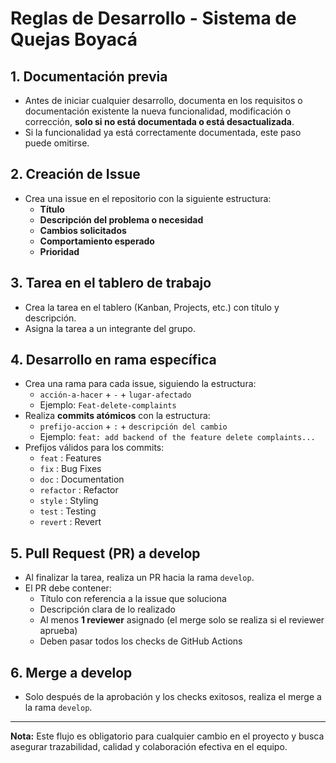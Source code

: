 # Reglas de Desarrollo - Sistema de Quejas Boyacá

## 1. Documentación previa
- Antes de iniciar cualquier desarrollo, documenta en los requisitos o documentación existente la nueva funcionalidad, modificación o corrección, **solo si no está documentada o está desactualizada**.
- Si la funcionalidad ya está correctamente documentada, este paso puede omitirse.

## 2. Creación de Issue
- Crea una issue en el repositorio con la siguiente estructura:
  - **Título**
  - **Descripción del problema o necesidad**
  - **Cambios solicitados**
  - **Comportamiento esperado**
  - **Prioridad**

## 3. Tarea en el tablero de trabajo
- Crea la tarea en el tablero (Kanban, Projects, etc.) con título y descripción.
- Asigna la tarea a un integrante del grupo.

## 4. Desarrollo en rama específica
- Crea una rama para cada issue, siguiendo la estructura:
  - `acción-a-hacer` + `-` + `lugar-afectado`
  - Ejemplo: `Feat-delete-complaints`
- Realiza **commits atómicos** con la estructura:
  - `prefijo-accion` + `:` + `descripción del cambio`
  - Ejemplo: `feat: add backend of the feature delete complaints...`
- Prefijos válidos para los commits:
  - `feat` : Features
  - `fix` : Bug Fixes
  - `doc` : Documentation
  - `refactor` : Refactor
  - `style` : Styling
  - `test` : Testing
  - `revert` : Revert

## 5. Pull Request (PR) a develop
- Al finalizar la tarea, realiza un PR hacia la rama `develop`.
- El PR debe contener:
  - Título con referencia a la issue que soluciona
  - Descripción clara de lo realizado
  - Al menos **1 reviewer** asignado (el merge solo se realiza si el reviewer aprueba)
  - Deben pasar todos los checks de GitHub Actions

## 6. Merge a develop
- Solo después de la aprobación y los checks exitosos, realiza el merge a la rama `develop`.

---

**Nota:** Este flujo es obligatorio para cualquier cambio en el proyecto y busca asegurar trazabilidad, calidad y colaboración efectiva en el equipo.
